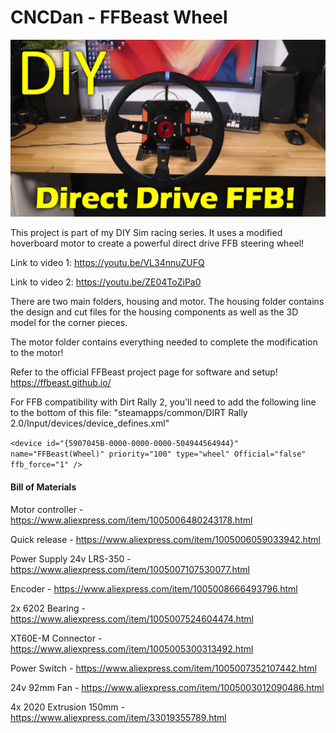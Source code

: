 # CNCDan - FFBeast Wheel

![Alt text](title.png "FFBEast Wheel")

This project is part of my DIY Sim racing series. It uses a modified hoverboard motor to create a powerful
direct drive FFB steering wheel!

Link to video 1: https://youtu.be/VL34nnuZUFQ

Link to video 2: https://youtu.be/ZE04ToZiPa0

There are two main folders, housing and motor. The housing folder contains the design and cut files for the housing components as well as the 3D model for the corner pieces.

The motor folder contains everything needed to complete the modification to the motor!

Refer to the official FFBeast project page for software and setup! https://ffbeast.github.io/

For FFB compatibility with Dirt Rally 2, you'll need to add the following line to the bottom of this file:
"steamapps/common/DIRT Rally 2.0/Input/devices/device_defines.xml"

```<device id="{5907045B-0000-0000-0000-504944564944}" name="FFBeast(Wheel)" priority="100" type="wheel" Official="false" ffb_force="1" />```

#### Bill of Materials

Motor controller - https://www.aliexpress.com/item/1005006480243178.html

Quick release - https://www.aliexpress.com/item/1005006059033942.html

Power Supply 24v LRS-350 - https://www.aliexpress.com/item/1005007107530077.html

Encoder - https://www.aliexpress.com/item/1005008666493796.html

2x 6202 Bearing - https://www.aliexpress.com/item/1005007524604474.html

XT60E-M Connector - https://www.aliexpress.com/item/1005005300313492.html

Power Switch - https://www.aliexpress.com/item/1005007352107442.html

24v 92mm Fan - https://www.aliexpress.com/item/1005003012090486.html

4x 2020 Extrusion 150mm - https://www.aliexpress.com/item/33019355789.html